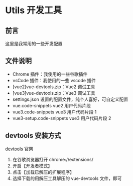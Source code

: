 # Utils 开发工具

## 前言

这里是我常用的一些开发配置

## 文件说明

- Chrome 插件：我使用的一些谷歌插件
- vsCode 插件：我使用的一些 vscode 插件
- [vue2]vue-devtools.zip：Vue2 调试工具
- [vue3]vue-devtools.zip：Vue3 调试工具
- settings.json 设置的配置文件，纯个人喜好，可自定义配置
- vue.code-snippets vue2 用户代码片段
- vue3.code-snippets vue3 用户代码片段 1
- vue3-setup.code-snippets vue3 用户代码片段 2

## devtools 安装方式

[devtools](https://devtools.vuejs.org) 官网

1. 在谷歌浏览器打开 chrome://extensions/
2. 开启【开发者模式】
3. 点击【加载已解压的扩展程序】
4. 选择下载的用解压工具解压的 vue-devtools 文件，即可
